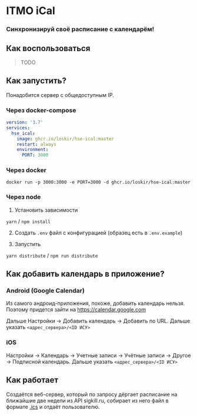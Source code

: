 # ITMO iCal

### Синхронизируй своё расписание с календарём!

## Как воспользоваться

> TODO

## Как запустить?

Понадобится сервер с общедоступным IP.

### Через docker-compose

```yaml
version: '3.7'
services:
  hse_ical:
    image: ghcr.io/loskir/hse-ical:master
    restart: always
    environment:
      PORT: 3000
```

### Через docker

```shell
docker run -p 3000:3000 -e PORT=3000 -d ghcr.io/loskir/hse-ical:master 
```

### Через node

1. Установить зависимости

`yarn` / `npm install`

2. Создать `.env` файл c конфигурацией (образец есть в `.env.example`)

3. Запустить

`yarn distribute` / `npm run distribute`


## Как добавить календарь в приложение?

### Android (Google Calendar)

Из самого андроид-приложения, похоже, добавить календарь нельзя. Поэтому придется зайти на https://calendar.google.com

Дальше Настройки → Добавить календарь → Добавить по URL. Дальше указать `<адрес_сервера>/<ID ИСУ>`

### iOS

Настройки → Календарь → Учетные записи → Учётные записи → Другое → Подписной календарь.
Дальше указать `<адрес_сервера>/<ID ИСУ>`

## Как работает

Создаётся веб-сервер, который по запросу дёргает расписание на ближайшие две недели из API sigkill.ru, 
собирает из него файл в формате [.ics](https://en.wikipedia.org/wiki/ICalendar) и отдаёт пользователю.
